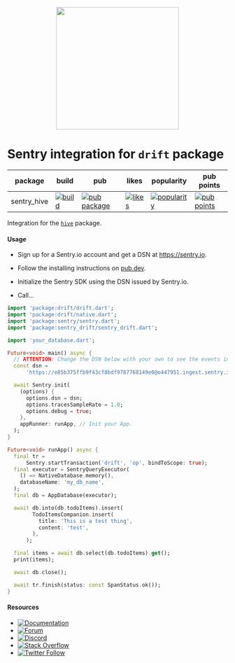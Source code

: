 <p align="center">
  <a href="https://sentry.io" target="_blank" align="center">
    <img src="https://sentry-brand.storage.googleapis.com/sentry-logo-black.png" width="280">
  </a>
  <br />
</p>

Sentry integration for `drift` package
===========

| package     | build                                                                                                                                                                           | pub                                                                                                  | likes                                                                                                | popularity                                                                                                     | pub points |
|-------------|---------------------------------------------------------------------------------------------------------------------------------------------------------------------------------|------------------------------------------------------------------------------------------------------|------------------------------------------------------------------------------------------------------|----------------------------------------------------------------------------------------------------------------| ------- |
| sentry_hive | [![build](https://github.com/getsentry/sentry-dart/workflows/sentry-hive/badge.svg?branch=main)](https://github.com/getsentry/sentry-dart/actions?query=workflow%3Asentry-hive) | [![pub package](https://img.shields.io/pub/v/sentry_hive.svg)](https://pub.dev/packages/sentry_hive) | [![likes](https://img.shields.io/pub/likes/sentry_hive)](https://pub.dev/packages/sentry_hive/score) | [![popularity](https://img.shields.io/pub/popularity/sentry_hive)](https://pub.dev/packages/sentry_hive/score) | [![pub points](https://img.shields.io/pub/points/sentry_hive)](https://pub.dev/packages/sentry_hive/score)

Integration for the [`hive`](https://pub.dev/packages/hive) package.

#### Usage

- Sign up for a Sentry.io account and get a DSN at https://sentry.io.

- Follow the installing instructions on [pub.dev](https://pub.dev/packages/sentry/install).

- Initialize the Sentry SDK using the DSN issued by Sentry.io.

- Call...

```dart
import 'package:drift/drift.dart';
import 'package:drift/native.dart';
import 'package:sentry/sentry.dart';
import 'package:sentry_drift/sentry_drift.dart';

import 'your_database.dart';

Future<void> main() async {
  // ATTENTION: Change the DSN below with your own to see the events in Sentry. Get one at sentry.io
  const dsn =
      'https://e85b375ffb9f43cf8bdf9787768149e0@o447951.ingest.sentry.io/5428562';

  await Sentry.init(
    (options) {
      options.dsn = dsn;
      options.tracesSampleRate = 1.0;
      options.debug = true;
    },
    appRunner: runApp, // Init your App.
  );
}

Future<void> runApp() async {
  final tr =
      Sentry.startTransaction('drift', 'op', bindToScope: true);
  final executor = SentryQueryExecutor(
    () => NativeDatabase.memory(),
    databaseName: 'my_db_name',
  );
  final db = AppDatabase(executor);

  await db.into(db.todoItems).insert(
        TodoItemsCompanion.insert(
          title: 'This is a test thing',
          content: 'test',
        ),
      );

  final items = await db.select(db.todoItems).get();
  print(items);

  await db.close();

  await tr.finish(status: const SpanStatus.ok());
}
```

#### Resources

* [![Documentation](https://img.shields.io/badge/documentation-sentry.io-green.svg)](https://docs.sentry.io/platforms/dart/)
* [![Forum](https://img.shields.io/badge/forum-sentry-green.svg)](https://forum.sentry.io/c/sdks)
* [![Discord](https://img.shields.io/discord/621778831602221064)](https://discord.gg/Ww9hbqr)
* [![Stack Overflow](https://img.shields.io/badge/stack%20overflow-sentry-green.svg)](https://stackoverflow.com/questions/tagged/sentry)
* [![Twitter Follow](https://img.shields.io/twitter/follow/getsentry?label=getsentry&style=social)](https://twitter.com/intent/follow?screen_name=getsentry)
